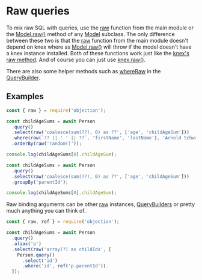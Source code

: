 # Raw queries

To mix raw SQL with queries, use the [raw](/api/objection.html#raw) function from the main module or the [Model.raw()](/api/model.html#static-raw) method of any [Model](/api/model.html) subclass. The only difference between these two is that the [raw](/api/objection.html#raw) function from the main module doesn't depend on knex where as [Model.raw()](/api/model.html#static-raw) will throw if the model doesn't have a knex instance installed. Both of these functions work just like the [knex's raw method](http://knexjs.org/#Raw). And of course you can just use [knex.raw()](http://knexjs.org/#Raw).

There are also some helper methods such as [whereRaw](/api/query-builder.html#whereraw) in the [QueryBuilder](/api/query-builder.html).

## Examples

```js
const { raw } = require('objection');

const childAgeSums = await Person
  .query()
  .select(raw('coalesce(sum(??), 0) as ??', ['age', 'childAgeSum']))
  .where(raw(`?? || ' ' || ??`, 'firstName', 'lastName'), 'Arnold Schwarzenegger')
  .orderBy(raw('random()'));

console.log(childAgeSums[0].childAgeSum);
```

```js
const childAgeSums = await Person
  .query()
  .select(raw('coalesce(sum(??), 0) as ??', ['age', 'childAgeSum']))
  .groupBy('parentId');

console.log(childAgeSums[0].childAgeSum);
```

Raw binding arguments can be other [raw](/api/objection.html#raw) instances, [QueryBuilders](/api/query-builder.html) or pretty much anything you can think of.

```js
const { raw, ref } = require('objection');

const childAgeSums = await Person
  .query()
  .alias('p')
  .select(raw('array(?) as childIds', [
    Person.query()
      .select('id')
      .where('id', ref('p.parentId')).
  ]);
```
